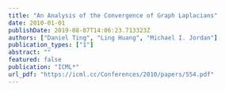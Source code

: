 ```yaml
---
title: "An Analysis of the Convergence of Graph Laplacians"
date: 2010-01-01
publishDate: 2019-08-07T14:06:23.713323Z
authors: ["Daniel Ting", "Ling Huang", "Michael I. Jordan"]
publication_types: ["1"]
abstract: ""
featured: false
publication: "ICML*"
url_pdf: "https://icml.cc/Conferences/2010/papers/554.pdf"
---
```


